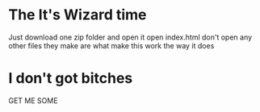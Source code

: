 # The It's Wizard time
Just download one zip folder and open it
open index.html
don't open any other files
they make are what make this work the way it does
# I don't got bitches
GET ME SOME
